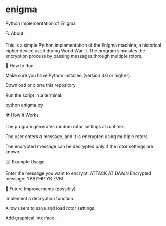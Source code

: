 # enigma
Python Implementation of Enigma


🔍 About

This is a simple Python implementation of the Enigma machine, a historical cipher device used during World War II. The program simulates the encryption process by passing messages through multiple rotors.

🚀 How to Run

Make sure you have Python installed (version 3.6 or higher).

Download or clone this repository.

Run the script in a terminal:

python enigma.py

🛠 How It Works

The program generates random rotor settings at runtime.

The user enters a message, and it is encrypted using multiple rotors.

The encrypted message can be decrypted only if the rotor settings are known.

✉️ Example Usage

Enter the message you want to encrypt: ATTACK AT DAWN
Encrypted message: YBBYHP YB ZVBL.

🔮 Future Improvements (possibly)

Implement a decryption function.

Allow users to save and load rotor settings.

Add graphical interface.
